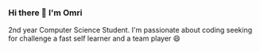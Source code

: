 ### Hi there 👋 I'm Omri

2nd year Computer Science Student.
I'm passionate about coding
seeking for challenge
a fast self learner 
and a team player 😄

[gmail]:malito:omrikre@gmail.com
